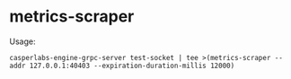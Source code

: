 # metrics-scraper

Usage:
```
casperlabs-engine-grpc-server test-socket | tee >(metrics-scraper --addr 127.0.0.1:40403 --expiration-duration-millis 12000)
```